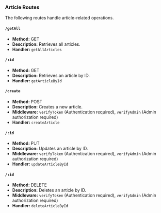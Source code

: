 ### Article Routes

The following routes handle article-related operations.

#### `/getAll`

- **Method:** GET
- **Description:** Retrieves all articles.
- **Handler:** `getAllArticles`

#### `/:id`

- **Method:** GET
- **Description:** Retrieves an article by ID.
- **Handler:** `getArticleById`

#### `/create`

- **Method:** POST
- **Description:** Creates a new article.
- **Middleware:** `verifyToken` (Authentication required), `verifyAdmin` (Admin authorization required)
- **Handler:** `createArticle`

#### `/:id`

- **Method:** PUT
- **Description:** Updates an article by ID.
- **Middleware:** `verifyToken` (Authentication required), `verifyAdmin` (Admin authorization required)
- **Handler:** `updateArticleById`

#### `/:id`

- **Method:** DELETE
- **Description:** Deletes an article by ID.
- **Middleware:** `verifyToken` (Authentication required), `verifyAdmin` (Admin authorization required)
- **Handler:** `deleteArticleById`
